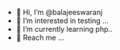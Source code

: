 - 👋 Hi, I’m @balajeeswaranj
- 👀 I’m interested in testing ...
- 📑 I’m currently learning php..
- 📧 Reach me ...

<!---
balajeeswaranj/balajeeswaranj is a ✨ special ✨ repository because its `README.md` (this file) appears on your GitHub profile.
You can click the Preview link to take a look at your changes.
--->
